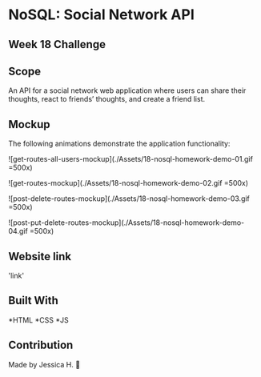 # NoSQL: Social Network API

## Week 18 Challenge

## Scope
An API for a social network web application where users can share their thoughts, react to friends’ thoughts, and create a friend list. 

## Mockup 
The following animations demonstrate the application functionality:

![get-routes-all-users-mockup](./Assets/18-nosql-homework-demo-01.gif =500x)

![get-routes-mockup](./Assets/18-nosql-homework-demo-02.gif =500x)

![post-delete-routes-mockup](./Assets/18-nosql-homework-demo-03.gif =500x)

![post-put-delete-routes-mockup](./Assets/18-nosql-homework-demo-04.gif =500x)

## Website link 

'link'


## Built With
*HTML *CSS *JS

## Contribution
Made by Jessica H. 🖤
